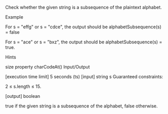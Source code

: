Check whether the given string is a subsequence of the plaintext alphabet.

Example

For s = "effg" or s = "cdce", the output should be alphabetSubsequence(s) = false

For s = "ace" or s = "bxz", the output should be alphabetSubsequence(s) = true.

Hints

size property
charCodeAt()
Input/Output

[execution time limit] 5 seconds (ts)
[input] string s
Guaranteed constraints:

2 ≤ s.length ≤ 15.

[output] boolean

true if the given string is a subsequence of the alphabet, false otherwise.